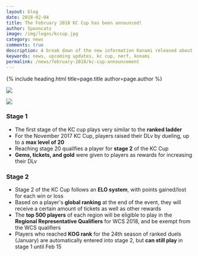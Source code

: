 ```yaml
---
layout: blog
date: 2018-02-04
title: The February 2018 KC Cup has been announced!
author: Spooncats
image: /img/logos/kccup.jpg
category: news
comments: true
description: A break down of the new information Konami released about KC Cup and Upcoming Updates.
keywords: news, upcoming updates, kc cup, nerf, konami
permalink: /news/february-2018/kc-cup-announcement
---
```


{% include heading.html title=page.title author=page.author %}

![](https://i.imgur.com/GHpLSGZ.jpg)

![](https://i.imgur.com/DoBQcR7.jpg)

### Stage 1
* The first stage of the KC cup plays very similar to the **ranked ladder**
* For the November 2017 KC Cup, players raised their DLv by dueling, up to a **max level of 20**
* Reaching stage 20 qualifies a player for **stage 2** of the KC Cup
* **Gems, tickets, and gold** were given to players as rewards for increasing their DLv

### Stage 2
* Stage 2 of the KC Cup follows an **ELO system**, with points gained/lost for each win or loss
* Based on a player's **global ranking** at the end of the event, they will receive a certain amount of tickets as well as other rewards
* The **top 500 players** of each region will be eligible to play in the **Regional Representative Qualifiers** for WCS 2018, and be exempt from the WCS qualifiers
* Players who reached **KOG rank** for the 24th season of ranked duels (January) are automatically entered into stage 2, but **can still play** in stage 1 until Feb 15